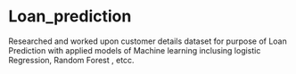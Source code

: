 # Loan_prediction
Researched and worked upon customer details dataset for purpose of Loan Prediction with applied models of Machine learning inclusing logistic Regression, Random Forest , etcc.
